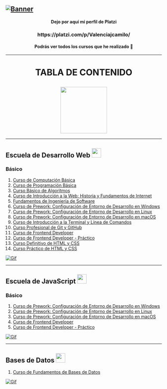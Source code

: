 [![Banner](https://pbs.twimg.com/media/DctxewYWsAEg1AZ?format=jpg&name=4096x4096 "Banner")](https://pbs.twimg.com/media/DctxewYWsAEg1AZ?format=jpg&name=4096x4096 "Banner")
------------
<h4 align="center">Dejo por aquí mi perfil de Platzi</h3>
<h3 align="center">https://platzi.com/p/Valenciajcamilo/ </h3>
<h4 align="center">Podrás ver todos los cursos que he realizado 💚 </h3>

------------

<h1 align="center">TABLA DE CONTENIDO </h1>
<h2 align="center"><img src="https://acegif.com/wp-content/gifs/book-95.gif" width="150px"></h2>

------------

<h2>Escuela de Desarrollo Web <img src="https://static.platzi.com/media/learningpath/golden_badges/4f9f1970-ac2b-4078-909a-8f971c370fde.jpg" width="30px"></h2>
<h3>Básico</h3>

1. [Curso de Computación Básica](https://github.com/ValenciaJCamilo/Platzi/tree/main/Curso%20de%20Computaci%C3%B3n%20B%C3%A1sica "Curso de Computación Básica")
2. [Curso de Programación Básica](https://github.com/ValenciaJCamilo/Platzi/tree/main/Curso%20Programaci%C3%B3n%20B%C3%A1sica "Curso de Programación Básica")
3. [Curso Básico de Algoritmos](https://github.com/ValenciaJCamilo/Platzi/tree/main/Curso%20B%C3%A1sico%20de%20Algoritmos%20y%20Pensamiento%20L%C3%B3gico "Curso Básico de Algoritmos")
4. [Curso de Introducción a la Web: Historia y Fundamentos de Internet](https://github.com/ValenciaJCamilo/Platzi/tree/main/Curso%20de%20Introducci%C3%B3n%20a%20la%20Web%20-%20Historia%20y%20Funcionamiento%20de%20Internet "Curso de Introducción a la Web: Historia y Fundamentos de Internet")
5. [Fundamentos de Ingeniería de Software](https://github.com/ValenciaJCamilo/Platzi/tree/main/Curso%20Fundamentos%20de%20Ingenier%C3%ADa%20de%20Software "Fundamentos de Ingeniería de Software")
6. [Curso de Prework: Configuración de Entorno de Desarrollo en Windows](https://github.com/ValenciaJCamilo/Platzi/tree/main/Curso%20de%20Prework%20-%20Configuraci%C3%B3n%20de%20Entorno%20de%20Desarrollo%20en%20Windows "Curso de Prework: Configuración de Entorno de Desarrollo en Windows")
7. [Curso de Prework: Configuración de Entorno de Desarrollo en Linux](https://github.com/ValenciaJCamilo/Platzi/tree/main/Curso%20de%20Prework%20-%20Configuraci%C3%B3n%20de%20Entorno%20de%20Desarrollo%20en%20Linux "Curso de Prework: Configuración de Entorno de Desarrollo en Linux")
8. [Curso de Prework: Configuración de Entorno de Desarrollo en macOS](https://github.com/ValenciaJCamilo/Platzi/tree/main/Curso%20de%20Prework%20-%20Configuraci%C3%B3n%20de%20Entorno%20de%20Desarrollo%20en%20macOS "Curso de Prework: Configuración de Entorno de Desarrollo en macOS")
9. [Curso de Introducción a la Terminal y Línea de Comandos](https://github.com/ValenciaJCamilo/Platzi/tree/main/Curso%20de%20Introducci%C3%B3n%20a%20la%20Terminal%20y%20L%C3%ADnea%20de%20Comandos "Curso de Introducción a la Terminal y Línea de Comandos")
10. [Curso Profesional de Git y GitHub](https://github.com/ValenciaJCamilo/Platzi/tree/main/Curso%20Profesional%20de%20Git%20y%20GitHub "Curso Profesional de Git y GitHub")
11. [Curso de Frontend Developer](https://github.com/ValenciaJCamilo/Platzi/tree/main/Curso%20de%20Frontend%20Developer "Curso de Frontend Developer")
12. [Curso de Frontend Developer - Práctico](https://github.com/ValenciaJCamilo/Platzi/tree/main/Curso%20de%20Frontend%20Developer%20-%20Pr%C3%A1ctico "Curso de Frontend Developer Práctico")
13. [Curso Definitivo de HTML y CSS](https://github.com/ValenciaJCamilo/Platzi/tree/main/Curso%20Definitivo%20HTML%20y%20CSS "Curso Definitivo de HTML y CSS")
14. [Curso Práctico de HTML y CSS](https://github.com/ValenciaJCamilo/Platzi/tree/main/Curso%20Pr%C3%A1ctico%20de%20HTML%20y%20CSS "Curso Práctico de HTML y CSS")

[![Gif](https://onlylinks.pro/wp-content/uploads/2021/01/main-qimg-fa7b4bdc3b2f73e749e5c2c646d4ae13.gif "Gif")](https://onlylinks.pro/wp-content/uploads/2021/01/main-qimg-fa7b4bdc3b2f73e749e5c2c646d4ae13.gif "Gif")

------------

<h2>Escuela de JavaScript <img src="https://static.platzi.com/media/learningpath/badges/a1755d74-68aa-4341-9efb-44902dda50f0.jpg" width="30px"></h2>
<h3>Básico</h3>

1. [Curso de Prework: Configuración de Entorno de Desarrollo en Windows](https://github.com/ValenciaJCamilo/Platzi/tree/main/Curso%20de%20Prework%20-%20Configuraci%C3%B3n%20de%20Entorno%20de%20Desarrollo%20en%20Windows "Curso de Prework: Configuración de Entorno de Desarrollo en Windows")
2. [Curso de Prework: Configuración de Entorno de Desarrollo en Linux](https://github.com/ValenciaJCamilo/Platzi/tree/main/Curso%20de%20Prework%20-%20Configuraci%C3%B3n%20de%20Entorno%20de%20Desarrollo%20en%20Linux "Curso de Prework: Configuración de Entorno de Desarrollo en Linux")
3. [Curso de Prework: Configuración de Entorno de Desarrollo en macOS](https://github.com/ValenciaJCamilo/Platzi/tree/main/Curso%20de%20Prework%20-%20Configuraci%C3%B3n%20de%20Entorno%20de%20Desarrollo%20en%20macOS "Curso de Prework: Configuración de Entorno de Desarrollo en macOS")
4. [Curso de Frontend Developer](https://github.com/ValenciaJCamilo/Platzi/tree/main/Curso%20de%20Frontend%20Developer "Curso de Frontend Developer")
5. [Curso de Frontend Developer - Práctico](https://github.com/ValenciaJCamilo/Platzi/tree/main/Curso%20de%20Frontend%20Developer%20-%20Pr%C3%A1ctico "Curso de Frontend Developer Práctico")

[![Gif](https://soyhorizonte.com/wp-content/uploads/2020/10/JS.gif "Gif")](https://soyhorizonte.com/wp-content/uploads/2020/10/JS.gif "Gif")

------------

<h2>Bases de Datos <img src="https://static.platzi.com/media/learningpath/badges/10.png" width="30px"></h2>

1. [Curso de Fundamentos de Bases de Datos](https://github.com/ValenciaJCamilo/Platzi/tree/main/Curso%20de%20Fundamentos%20de%20Bases%20de%20Datos "Curso de Fundamentos de Bases de Datos")

[![Gif](https://lh4.googleusercontent.com/A8Awrv13jAf66rIsQlfr3GDy8Y38JSQymElszPvV5-UoplsAkqdMKI8rwZup4LVWu6JLRSkYMRNZJ0_vRnAMlkhI7SGAJeaWLhL89PQ9O3jvwZGU6_mmxYdWjZ33GvUDwU1ahh0T "Gif")](https://lh4.googleusercontent.com/A8Awrv13jAf66rIsQlfr3GDy8Y38JSQymElszPvV5-UoplsAkqdMKI8rwZup4LVWu6JLRSkYMRNZJ0_vRnAMlkhI7SGAJeaWLhL89PQ9O3jvwZGU6_mmxYdWjZ33GvUDwU1ahh0T "Gif")
